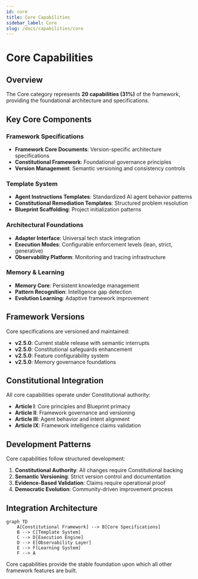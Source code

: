 ```yaml
---
id: core
title: Core Capabilities
sidebar_label: Core
slug: /docs/capabilities/core
---
```


# Core Capabilities

## Overview

The Core category represents **20 capabilities (31%)** of the framework, providing the foundational architecture and
specifications.

## Key Core Components

### Framework Specifications

- **Framework Core Documents**: Version-specific architecture specifications
- **Constitutional Framework**: Foundational governance principles
- **Version Management**: Semantic versioning and consistency controls

### Template System

- **Agent Instructions Templates**: Standardized AI agent behavior patterns
- **Constitutional Remediation Templates**: Structured problem resolution
- **Blueprint Scaffolding**: Project initialization patterns

### Architectural Foundations

- **Adapter Interface**: Universal tech stack integration
- **Execution Modes**: Configurable enforcement levels (lean, strict, generative)
- **Observability Platform**: Monitoring and tracing infrastructure

### Memory & Learning

- **Memory Core**: Persistent knowledge management
- **Pattern Recognition**: Intelligence gap detection
- **Evolution Learning**: Adaptive framework improvement

## Framework Versions

Core specifications are versioned and maintained:

- **v2.5.0**: Current stable release with semantic interrupts
- **v2.5.0**: Constitutional safeguards enhancement
- **v2.5.0**: Feature configurability system
- **v2.5.0**: Memory governance foundations

## Constitutional Integration

All core capabilities operate under Constitutional authority:

- **Article I**: Core principles and Blueprint primacy
- **Article II**: Framework governance and versioning
- **Article III**: Agent behavior and intent alignment
- **Article IX**: Framework intelligence claims validation

## Development Patterns

Core capabilities follow structured development:

1. **Constitutional Authority**: All changes require Constitutional backing
2. **Semantic Versioning**: Strict version control and documentation
3. **Evidence-Based Validation**: Claims require operational proof
4. **Democratic Evolution**: Community-driven improvement process

## Integration Architecture

```
graph TD
    A[Constitutional Framework] --> B[Core Specifications]
    B --> C[Template System]
    C --> D[Execution Engine]
    D --> E[Observability Layer]
    E --> F[Learning System]
    F --> A
```

Core capabilities provide the stable foundation upon which all other framework features are built.
